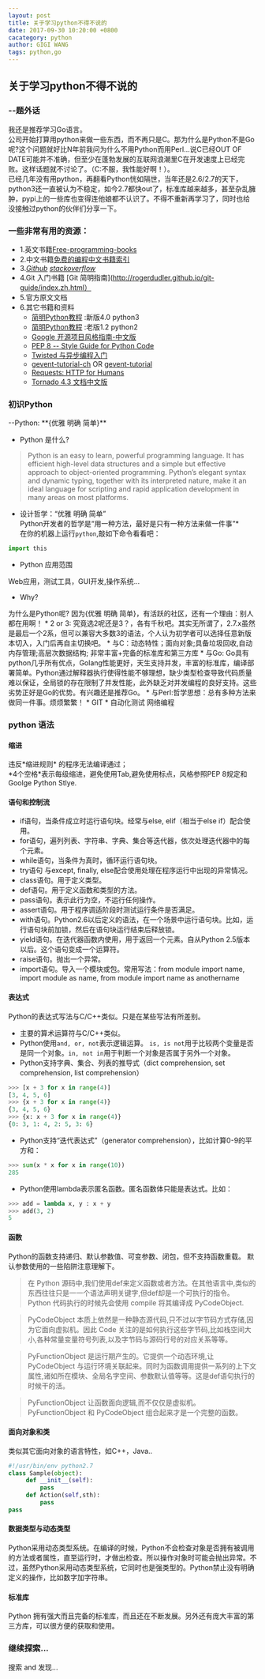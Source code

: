 ```yaml
---
layout: post
title: 关于学习python不得不说的
date: 2017-09-30 10:20:00 +0800
cacategory: python
author: GIGI WANG
tags: python,go
---
```


<h2>关于学习python不得不说的</h2>
<h3>--题外话</h3>

我还是推荐学习Go语言。<br/>
公司开始打算用python来做一些东西，而不再只是C。那为什么是Python不是Go呢?这个问题就好比N年前我问为什么不用Python而用Perl...说C已经OUT OF DATE可能并不准确，但至少在蓬勃发展的互联网浪潮里C在开发速度上已经完败。这样话题就不讨论了。（C:不服，我性能好啊！）。<br>已经几年没有用python，再翻看Python恍如隔世，当年还是2.6/2.7的天下，python3还一直被认为不稳定，如今2.7都快out了，标准库越来越多，甚至杂乱臃肿，pypi上的一些库也变得连他娘都不认识了。不得不重新再学习了，同时也给没接触过python的伙伴们分享一下。<br>
<h3>一些非常有用的资源：</h3>

* 1.英文书籍[Free-programming-books](https://github.com/EbookFoundation/free-programming-books/blob/f2d40b8c613af08c03b535ca6de15a65f9856518/free-programming-books.md)
* 2.中文书籍[免费的编程中文书籍索引](https://github.com/justjavac/free-programming-books-zh_CN)
* 3.[*Github*](https://github.com/) [*stackoverflow*](https://stackoverflow.com/)
* 4.Git 入门书籍 [Git 简明指南](http://rogerdudler.github.io/git-guide/index.zh.html）
* 5.官方原文文档
* 6.其它书籍和资料
  * [简明Python教程](https://bop.molun.net/) :新版4.0 python3
  * [简明Python教程](http://www.kuqin.com/abyteofpython_cn/index.html) :老版1.2 python2
  * [Google 开源项目风格指南-中文版](http://zh-google-styleguide.readthedocs.io/en/latest/google-python-styleguide/contents/)
  * [PEP 8 -- Style Guide for Python Code](https://www.python.org/dev/peps/pep-0008/)
  * [Twisted 与异步编程入门](https://www.gitbook.com/book/likebeta/twisted-intro-cn/details) 
  * [gevent-tutorial-ch](https://github.com/blurrcat/gevent-tutorial-ch/blob/master/tutorial.md)
   OR [gevent-tutorial](http://sdiehl.github.io/gevent-tutorial/)
  * [Requests: HTTP for Humans](http://requests-docs-cn.readthedocs.io/zh_CN/latest/)
  * [Tornado 4.3 文档中文版](https://tornado-zh.readthedocs.io/zh/latest/)
 
<h3>初识Python</h3>
--Python:  **{优雅 明确 简单}**<br/>

* Python 是什么?
>Python is an easy to learn, powerful programming language. It has efficient high-level data structures and a simple but effective approach to object-oriented programming. Python’s elegant syntax and dynamic typing, together with its interpreted nature, make it an ideal language for scripting and rapid application development in many areas on most platforms.

 * 设计哲学：“优雅 明确 简单”<br/>
Python开发者的哲学是“用一种方法，最好是只有一种方法来做一件事”*<br/>
在你的机器上运行<code>python</code>,敲如下命令看看吧：
```python
import this
```

  * Python 应用范围
 
  Web应用，测试工具，GUI开发,操作系统...
  * Why?

  为什么是Python呢?
  因为{优雅 明确 简单}，有活跃的社区，还有一个理由：别人都在用啊！
    * 2 or 3: 究竟选2呢还是3？，各有千秋吧。其实无所谓了，2.7.x虽然是最后一个2系，但可以兼容大多数3的语法，个人认为初学者可以选择任意新版本切入，入门后再自主切换吧。
    * 与C：动态特性；面向对象;具备垃圾回收,自动内存管理;高层次数据结构; 非常丰富+完备的标准库和第三方库
    * 与Go: Go具有python几乎所有优点，Golang性能更好，天生支持并发，丰富的标准库，编译部署简单。Python通过解释器执行使得性能不够理想，缺少类型检查导致代码质量难以保证，全局锁的存在限制了并发性能，此外缺乏对并发编程的良好支持。这些劣势正好是Go的优势。有兴趣还是推荐Go。
    * 与Perl:哲学思想：总有多种方法来做同一件事。烦烦繁繁！
    * GIT 
    * 自动化测试 网络编程
  
<h3>python 语法</h3>
<h4> 缩进 </h4>
 违反*缩进规则* 的程序无法编译通过；<br>
 *4个空格*表示每级缩进，避免使用Tab,避免使用标点，风格参照PEP 8规定和Goolge Python Stlye.
 <h4>语句和控制流</h4>
 
  * if语句，当条件成立时运行语句块。经常与else, elif（相当于else if）配合使用。
  * for语句，遍列列表、字符串、字典、集合等迭代器，依次处理迭代器中的每个元素。
  * while语句，当条件为真时，循环运行语句块。
  * try语句 与except, finally, else配合使用处理在程序运行中出现的异常情况。
  * class语句。用于定义类型。
  * def语句。用于定义函数和类型的方法。
  * pass语句。表示此行为空，不运行任何操作。
  * assert语句。用于程序调适阶段时测试运行条件是否满足。
  * with语句。Python2.6以后定义的语法，在一个场景中运行语句块。比如，运行语句块前加锁，然后在语句块运行结束后释放锁。
  * yield语句。在迭代器函数内使用，用于返回一个元素。自从Python 2.5版本以后。这个语句变成一个运算符。
  * raise语句。抛出一个异常。
  * import语句。导入一个模块或包。常用写法：from module import name, import module as name, from module import name as anothername

<h4>表达式</h4>

  Python的表达式写法与C/C++类似。只是在某些写法有所差别。
   * 主要的算术运算符与C/C++类似。 
   * Python使用```and, or, not```表示逻辑运算。
```is, is not```用于比较两个变量是否是同一个对象。```in, not in```用于判断一个对象是否属于另外一个对象。  
   * Python支持字典、集合、列表的推导式（dict comprehension, set comprehension, list comprehension）
  ```python
>>> [x + 3 for x in range(4)]
[3, 4, 5, 6]
>>> {x + 3 for x in range(4)}
{3, 4, 5, 6}
>>> {x: x + 3 for x in range(4)}
{0: 3, 1: 4, 2: 5, 3: 6}
```

* Python支持“迭代表达式”（generator comprehension），比如计算0-9的平方和：
```python
>>> sum(x * x for x in range(10))
285
```
* Python使用lambda表示匿名函数。匿名函数体只能是表达式。比如：
```python
>>> add = lambda x, y : x + y
>>> add(3, 2)
5
```

<h4>函数</h4>

Python的函数支持递归、默认参数值、可变参数、闭包，但不支持函数重载。 默认参数使用的一些陷阱注意理解下。

  >在 Python 源码中,我们使用def来定义函数或者方法。在其他语言中,类似的东西往往只是一一个语法声明关键字,但def却是一个可执行的指令。Python 代码执行的时候先会使用 compile 将其编译成 PyCodeObject.

  >PyCodeObject 本质上依然是一种静态源代码,只不过以字节码方式存储,因为它面向虚拟机。因此 Code 关注的是如何执行这些字节码,比如栈空间大小,各种常量变量符号列表,以及字节码与源码行号的对应关系等等。

  >PyFunctionObject 是运行期产生的。它提供一个动态环境,让 PyCodeObject 与运行环境关联起来。同时为函数调用提供一系列的上下文属性,诸如所在模块、全局名字空间、参数默认值等等。这是def语句执行的时候干的活。

  >PyFunctionObject 让函数面向逻辑,而不仅仅是虚拟机。PyFunctionObject 和 PyCodeObject 组合起来才是一个完整的函数。
    
<h4>面向对象和类</h4>

类似其它面向对象的语言特性，如C++，Java..
```python
#!/usr/bin/env python2.7
class Sample(object):
     def __init__(self):
         pass
     def Action(self,sth):
         pass
pass
 ```
<h4>数据类型与动态类型</h4>

Python采用动态类型系统。在编译的时候，Python不会检查对象是否拥有被调用的方法或者属性，直至运行时，才做出检查。所以操作对象时可能会抛出异常。不过，虽然Python采用动态类型系统，它同时也是强类型的。Python禁止没有明确定义的操作，比如数字加字符串。

<h4>标准库</h4>
Python 拥有强大而且完备的标准库，而且还在不断发展。另外还有庞大丰富的第三方库，可以很方便的获取和使用。

<h3>继续探索...</h3>
搜索 and 发现...